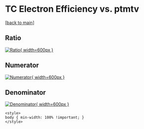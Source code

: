 # TC Electron Efficiency vs. ptmtv

[[back to main](./)]



## Ratio

[![Ratio](../mtv/var/TC_11_eff_ptmtv.png){ width=600px }](../mtv/var/TC_11_eff_ptmtv.pdf)

## Numerator

[![Numerator](../mtv/num/TC_11_eff_ptmtv_num0.png){ width=600px }](../mtv/num/TC_11_eff_ptmtv_num0.pdf)

## Denominator

[![Denominator](../mtv/den/TC_11_eff_ptmtv_den.png){ width=600px }](../mtv/den/TC_11_eff_ptmtv_den.pdf)


``` {=html}
<style>
body { min-width: 100% !important; }
</style>
```
